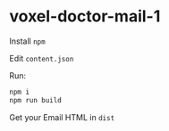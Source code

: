 # voxel-doctor-mail-1

Install `npm`

Edit `content.json`

Run:
```bash
npm i
npm run build
```

Get your Email HTML in `dist`